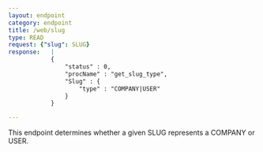 ```yaml
---
layout: endpoint
category: endpoint
title: /web/slug
type: READ
request: {"slug": SLUG}
response:   |
            {
                "status" : 0,
                "procName" : "get_slug_type",
                "Slug" : {
                    "type" : "COMPANY|USER"
                }
            }

---
```


This endpoint determines whether a given SLUG represents a COMPANY or USER.